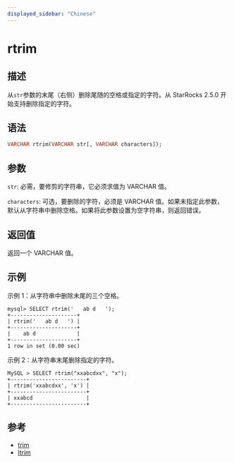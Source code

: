 ```yaml
---
displayed_sidebar: "Chinese"
---
```


# rtrim

## 描述

从`str`参数的末尾（右侧）删除尾随的空格或指定的字符。从 StarRocks 2.5.0 开始支持删除指定的字符。

## 语法

```Haskell
VARCHAR rtrim(VARCHAR str[, VARCHAR characters]);
```

## 参数

`str`: 必需，要修剪的字符串，它必须求值为 VARCHAR 值。

`characters`: 可选，要删除的字符，必须是 VARCHAR 值。如果未指定此参数，默认从字符串中删除空格。如果将此参数设置为空字符串，则返回错误。

## 返回值

返回一个 VARCHAR 值。

## 示例

示例 1：从字符串中删除末尾的三个空格。

```Plain Text
mysql> SELECT rtrim('   ab d   ');
+---------------------+
| rtrim('   ab d   ') |
+---------------------+
|    ab d             |
+---------------------+
1 row in set (0.00 sec)
```

示例 2：从字符串末尾删除指定的字符。

```Plain Text
MySQL > SELECT rtrim("xxabcdxx", "x");
+------------------------+
| rtrim('xxabcdxx', 'x') |
+------------------------+
| xxabcd                 |
+------------------------+
```

## 参考

- [trim](trim.md)
- [ltrim](ltrim.md)